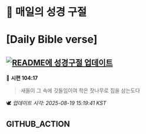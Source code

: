 # 🙏 매일의 성경 구절
# [Daily Bible verse]
## [![README에 성경구절 업데이트](https://github.com/DONGSUKA/first_test/actions/workflows/update-readme-bible.yml/badge.svg)](https://github.com/DONGSUKA/first_test/actions/workflows/update-readme-bible.yml)
<!-- START_BIBLE_VERSE -->
📖 **시편 104:17**
> 새들이 그 속에 깃들임이여 학은 잣나무로 집을 삼는도다

🕊️ _업데이트 시각: 2025-08-19 15:19:41 KST_
  <!-- END_BIBLE_VERSE -->
## GITHUB_ACTION
